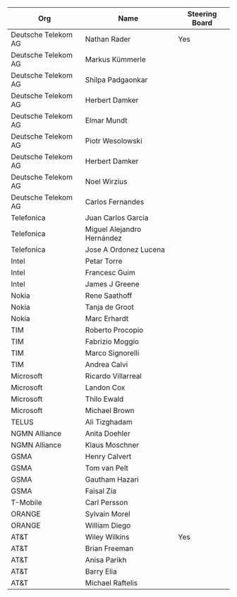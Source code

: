 
| Org                    | Name                                                | Steering Board |
| -----------------------| ----------------------------------------------------|----------------|
| Deutsche Telekom AG   | Nathan Rader| Yes |
| Deutsche Telekom AG   | Markus Kümmerle ||
| Deutsche Telekom AG   | Shilpa Padgaonkar ||
| Deutsche Telekom AG   | Herbert Damker ||
| Deutsche Telekom AG   | Elmar Mundt ||
| Deutsche Telekom AG   | Piotr Wesolowski ||
| Deutsche Telekom AG   | Herbert Damker ||
| Deutsche Telekom AG   | Noel Wirzius ||
| Deutsche Telekom AG   | Carlos Fernandes ||
| Telefonica   | Juan Carlos Garcia ||
| Telefonica   | Miguel Alejandro Hernández ||
| Telefonica   | Jose A Ordonez Lucena ||
| Intel | Petar Torre ||
| Intel | Francesc Guim ||
| Intel | James J Greene ||
| Nokia | Rene Saathoff ||
| Nokia | Tanja de Groot ||
| Nokia | Marc Erhardt ||
| TIM | Roberto Procopio ||
| TIM | Fabrizio Moggio ||
| TIM | Marco Signorelli ||
| TIM | Andrea Calvi ||
| Microsoft | Ricardo Villarreal ||
| Microsoft | Landon Cox ||
| Microsoft | Thilo Ewald ||
| Microsoft | Michael Brown ||
| TELUS | Ali Tizghadam ||
| NGMN Alliance | Anita Doehler ||
| NGMN Alliance | Klaus Moschner ||
| GSMA | Henry Calvert ||
| GSMA | Tom van Pelt ||
| GSMA | Gautham Hazari ||
| GSMA | Faisal Zia ||
| T-Mobile | Carl Persson ||
| ORANGE | Sylvain Morel ||
| ORANGE | William Diego ||
| AT&T | Wiley Wilkins | Yes |
| AT&T | Brian Freeman ||
| AT&T | Anisa Parikh ||
| AT&T | Barry Elia ||
| AT&T | Michael Raftelis ||


